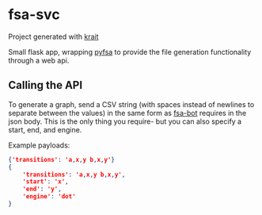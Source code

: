 # fsa-svc

Project generated with [krait](http://tlia.ca/krait)

Small flask app, wrapping [pyfsa](http://tlia.ca/fsa) to provide the file generation functionality through a web api.

## Calling the API

To generate a graph, send a CSV string (with spaces instead of newlines to separate between the values) in the same form as [fsa-bot](http://tlia.ca/fsa-bot) requires in the json body. This is the only thing you require- but you can also specify a start, end, and engine.

Example payloads:

```json
{'transitions': 'a,x,y b,x,y'}
{
    'transitions': 'a,x,y b,x,y',
    'start': 'x',
    'end': 'y',
    'engine': 'dot'
}
```
